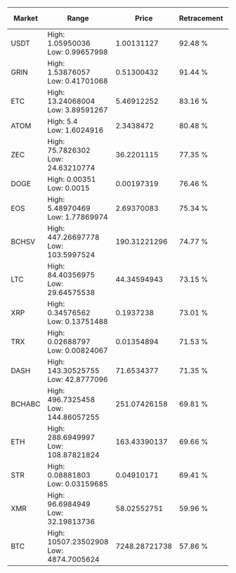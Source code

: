| Market | Range | Price| Retracement | Doubles to 50% |
| --- | --- | --- | --- | --- |
| USDT | High: 1.05950036<br />Low: 0.99657998 | 1.00131127 | 92.48 % | 1.03 |
| GRIN | High: 1.53876057<br />Low: 0.41701068 | 0.51300432 | 91.44 % | 1.91 |
| ETC | High: 13.24068004<br />Low: 3.89591267 | 5.46912252 | 83.16 % | 1.57 |
| ATOM | High: 5.4<br />Low: 1.6024916 | 2.3438472 | 80.48 % | 1.49 |
| ZEC | High: 75.7826302<br />Low: 24.63210774 | 36.2201115 | 77.35 % | 1.39 |
| DOGE | High: 0.00351<br />Low: 0.0015 | 0.00197319 | 76.46 % | 1.27 |
| EOS | High: 5.48970469<br />Low: 1.77869974 | 2.69370083 | 75.34 % | 1.35 |
| BCHSV | High: 447.26697778<br />Low: 103.5997524 | 190.31221296 | 74.77 % | 1.45 |
| LTC | High: 84.40356975<br />Low: 29.64575538 | 44.34594943 | 73.15 % | 1.29 |
| XRP | High: 0.34576562<br />Low: 0.13751488 | 0.1937238 | 73.01 % | 1.25 |
| TRX | High: 0.02688797<br />Low: 0.00824067 | 0.01354894 | 71.53 % | 1.30 |
| DASH | High: 143.30525755<br />Low: 42.8777096 | 71.6534377 | 71.35 % | 1.30 |
| BCHABC | High: 496.7325458<br />Low: 144.86057255 | 251.07426158 | 69.81 % | 1.28 |
| ETH | High: 288.6949997<br />Low: 108.87821824 | 163.43390137 | 69.66 % | 1.22 |
| STR | High: 0.08881803<br />Low: 0.03159685 | 0.04910171 | 69.41 % | 1.23 |
| XMR | High: 96.6984949<br />Low: 32.19813736 | 58.02552751 | 59.96 % | 1.11 |
| BTC | High: 10507.23502908<br />Low: 4874.7005624 | 7248.28721738 | 57.86 % | 1.06 |
